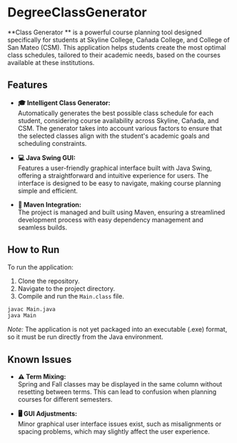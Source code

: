 # DegreeClassGenerator

**Class Generator ** is a powerful course planning tool designed specifically for students at Skyline College, Cañada College, and College of San Mateo (CSM). This application helps students create the most optimal class schedules, tailored to their academic needs, based on the courses available at these institutions.

## Features

- **🎓 Intelligent Class Generator:**  
  Automatically generates the best possible class schedule for each student, considering course availability across Skyline, Cañada, and CSM. The generator takes into account various factors to ensure that the selected classes align with the student's academic goals and scheduling constraints.

- **💻 Java Swing GUI:**  
  Features a user-friendly graphical interface built with Java Swing, offering a straightforward and intuitive experience for users. The interface is designed to be easy to navigate, making course planning simple and efficient.

- **🔧 Maven Integration:**  
  The project is managed and built using Maven, ensuring a streamlined development process with easy dependency management and seamless builds.

## How to Run

To run the application:

1. Clone the repository.
2. Navigate to the project directory.
3. Compile and run the `Main.class` file.

```bash
javac Main.java
java Main
```

*Note:* The application is not yet packaged into an executable (.exe) format, so it must be run directly from the Java environment.

## Known Issues

- **⚠️ Term Mixing:**  
  Spring and Fall classes may be displayed in the same column without resetting between terms. This can lead to confusion when planning courses for different semesters.

- **🖥️ GUI Adjustments:**  
  Minor graphical user interface issues exist, such as misalignments or spacing problems, which may slightly affect the user experience.
